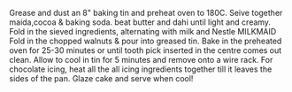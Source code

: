 Grease and dust an 8" baking tin and preheat oven to 180C. Seive together maida,cocoa & baking soda.
beat butter and dahi until light and creamy. Fold in the sieved ingredients, alternating with milk and Nestle MILKMAID Fold in the chopped walnuts & pour into greased tin.
Bake in the preheated oven for 25-30 minutes or until tooth pick inserted in the centre comes out clean. Allow to cool in tin for 5 minutes and remove onto a wire rack.
For chocolate icing, heat all the all icing ingredients together till it leaves the sides of the pan. Glaze cake and serve when cool!